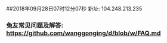 ##2018年09月28日07时12分07秒 新址: 104.248.213.235
### 兔友常见问题及解答: https://github.com/wanggonging/d/blob/w/FAQ.md
